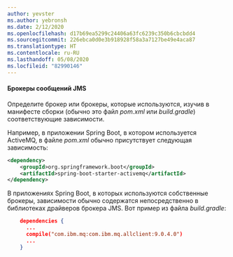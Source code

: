 ```yaml
---
author: yevster
ms.author: yebronsh
ms.date: 2/12/2020
ms.openlocfilehash: d17b69ea5299c24406a63fc6239c350b6cbcbdd4
ms.sourcegitcommit: 226ebca0d0e3b918928f58a3a7127be49e4aca87
ms.translationtype: HT
ms.contentlocale: ru-RU
ms.lasthandoff: 05/08/2020
ms.locfileid: "82990146"
---
```

#### <a name="jms-message-brokers"></a>Брокеры сообщений JMS

Определите брокер или брокеры, которые используются, изучив в манифесте сборки (обычно это файл *pom.xml* или *build.gradle*) соответствующие зависимости.

Например, в приложении Spring Boot, в котором используется ActiveMQ, в файле *pom.xml* обычно присутствует следующая зависимость:

```xml
<dependency>
    <groupId>org.springframework.boot</groupId>
    <artifactId>spring-boot-starter-activemq</artifactId>
</dependency>
```

В приложениях Spring Boot, в которых используются собственные брокеры, зависимости обычно содержатся непосредственно в библиотеках драйверов брокера JMS. Вот пример из файла *build.gradle*:

```json
    dependencies {
      ...
      compile("com.ibm.mq:com.ibm.mq.allclient:9.0.4.0")
      ...
    }
```
